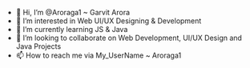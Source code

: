 - 👋 Hi, I’m @Aroraga1 ~ Garvit Arora 
- 👀 I’m interested in Web UI/UX Designing & Development
- 🌱 I’m currently learning JS & Java
- 💞️ I’m looking to collaborate on Web Development, UI/UX Design and Java Projects
- 📫 How to reach me via My_UserName ~ Aroraga1 

<!---
Aroraga1/Aroraga1 is a ✨ special ✨ repository because its `README.md` (this file) appears on your GitHub profile.
You can click the Preview link to take a look at your changes.
--->
